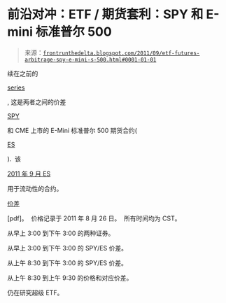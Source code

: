 <!--yml

类别：未分类

日期：2024 年 05 月 12 日 23:33:59

-->

# 前沿对冲：ETF / 期货套利：SPY 和 E-mini 标准普尔 500

> 来源：[`frontrunthedelta.blogspot.com/2011/09/etf-futures-arbitrage-spy-e-mini-s-500.html#0001-01-01`](https://frontrunthedelta.blogspot.com/2011/09/etf-futures-arbitrage-spy-e-mini-s-500.html#0001-01-01)

续在之前的

[series](http://frontrunthedelta.blogspot.com/search/label/etf%2Ffutures%20arbitrage)

, 这是两者之间的价差

[SPY](https://www.spdrs.com/product/fund.seam?ticker=spy)

和 CME 上市的 E-Mini 标准普尔 500 期货合约(

[ES](http://www.cmegroup.com/trading/equity-index/us-index/e-mini-sandp500_contractSpecs_futures.html)

).  该

[2011 年 9 月 ES](http://www.cmegroup.com/popup/mdq2.html?code=ESU1&title=September_2011_E_mini_S_P_500_%28Dollar%29&type=p#link=daily)

用于流动性的合约。

[价差](http://www.finance-innovation.org/risk09/work/6481080.pdf)

[pdf]。  价格记录于 2011 年 8 月 26 日。  所有时间均为 CST。

从早上 3:00 到下午 3:00 的两种证券。

从早上 3:00 到下午 3:00 的 SPY/ES 价差。

从上午 8:30 到下午 3:00 的 SPY/ES 价差。

从上午 8:30 到上午 9:30 的价格和对应价差。

仍在研究超级 ETF。
